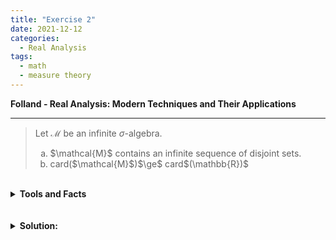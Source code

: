 ```yaml
---
title: "Exercise 2"
date: 2021-12-12
categories:
  - Real Analysis
tags:
  - math
  - measure theory
---
```


**Folland - Real Analysis: Modern Techniques and Their Applications** 

---

>Let $\mathcal{M}$ be an infinite $\sigma$-algebra.
><ol type = "a">
>  <li>$\mathcal{M}$ contains an infinite sequence of disjoint sets.</li>
>  <li>card($\mathcal{M}$)$\ge$ card$(\mathbb{R})$</li>
></ol>

<br />
<details markdown="1">
  <summary><strong>Tools and Facts</strong></summary>
<ol>
  <li>
    <em>Folland (p21)</em>: We define a <strong>$\sigma$-algebra</strong> on a nonempty set $X$, is a non empty collection, $\mathcal{M}$, of subsets of $X$ such that $\mathcal{M}$ is closed under complement and countable union.
  </li>
  
  <br>
  
  <li>
    Let $\mathcal M$ be a $\sigma$-algebra on a set $X$ and let $F\subseteq X$ ($E$ is not necessarily contained in $\mathcal M$). Then the collection of sets
    $$
      \mathcal M' := \{E\cap F: E\in \mathcal M\}
    $$
    is a $\sigma$-algebra.
    
    <details markdown="1">
      <summary><strong>Proof</strong></summary>
    </details>
  </li>
  
</ol>
</details>  
<br />




<br />
<details markdown="1">
  <summary><strong>Solution: </strong></summary>
Suppose that $\mathcal{M}$ is an infinite $\sigma$-algebra on a set $X$. Then, we know that there must exist some $E_1\in\mathcal{M}$ such that $\varnothing \subsetneq E_1\subsetneq X$. It must be that either 
$$
  \mathcal{M}_1 = \{E \cap E_1 : E\in \mathcal{M}\} \quad \text{ or } \quad \mathcal{M}_1' =\{E\cap E_1^c: E\in \mathcal{M}\}
$$
is infinite; otherwise, if both are finite, then since
$$
  \mathcal{M} \subseteq \{A\cup A': A\in \mathcal M, A' \in \mathcal{M}'\}
$$
we have that card$(\mathcal{M}) \le$ card$( \{ A\cup A': A\in \mathcal M, A' \in \mathcal{M}' \} ) \le$ card$(\mathcal{M}) \cdot$card$(\mathcal{M}')$ which is finite, contradicting that $\mathcal{M}$ is infinite.

Thus, without loss of generality, suppose that $\mathcal{M}_1 = \{E\cap E_1: E\in \mathcal M\} is infinite. 

</details>  
<br />

